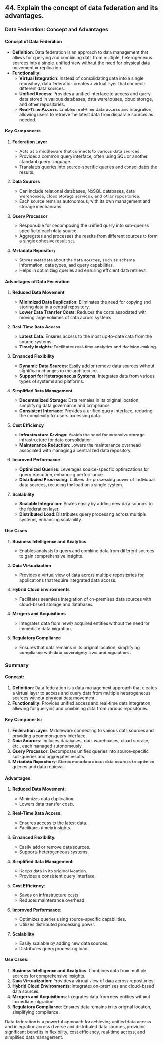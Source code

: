 ## 44. Explain the concept of data federation and its advantages.


### Data Federation: Concept and Advantages

#### Concept of Data Federation

- **Definition**: Data federation is an approach to data management that allows for querying and combining data from multiple, heterogeneous sources into a single, unified view without the need for physical data movement or replication.
- **Functionality**:
  - **Virtual Integration**: Instead of consolidating data into a single repository, data federation creates a virtual layer that connects different data sources.
  - **Unified Access**: Provides a unified interface to access and query data stored in various databases, data warehouses, cloud storage, and other repositories.
  - **Real-Time Access**: Enables real-time data access and integration, allowing users to retrieve the latest data from disparate sources as needed.

#### Key Components

1. **Federation Layer**
   - Acts as a middleware that connects to various data sources.
   - Provides a common query interface, often using SQL or another standard query language.
   - Translates queries into source-specific queries and consolidates the results.

2. **Data Sources**
   - Can include relational databases, NoSQL databases, data warehouses, cloud storage services, and other repositories.
   - Each source remains autonomous, with its own management and storage mechanisms.

3. **Query Processor**
   - Responsible for decomposing the unified query into sub-queries specific to each data source.
   - Aggregates and processes the results from different sources to form a single cohesive result set.

4. **Metadata Repository**
   - Stores metadata about the data sources, such as schema information, data types, and query capabilities.
   - Helps in optimizing queries and ensuring efficient data retrieval.

#### Advantages of Data Federation

1. **Reduced Data Movement**
   - **Minimized Data Duplication**: Eliminates the need for copying and storing data in a central repository.
   - **Lower Data Transfer Costs**: Reduces the costs associated with moving large volumes of data across systems.

2. **Real-Time Data Access**
   - **Latest Data**: Ensures access to the most up-to-date data from the source systems.
   - **Timely Insights**: Facilitates real-time analytics and decision-making.

3. **Enhanced Flexibility**
   - **Dynamic Data Sources**: Easily add or remove data sources without significant changes to the architecture.
   - **Support for Heterogeneous Systems**: Integrates data from various types of systems and platforms.

4. **Simplified Data Management**
   - **Decentralized Storage**: Data remains in its original location, simplifying data governance and compliance.
   - **Consistent Interface**: Provides a unified query interface, reducing the complexity for users accessing data.

5. **Cost Efficiency**
   - **Infrastructure Savings**: Avoids the need for extensive storage infrastructure for data consolidation.
   - **Maintenance Reduction**: Lowers the maintenance overhead associated with managing a centralized data repository.

6. **Improved Performance**
   - **Optimized Queries**: Leverages source-specific optimizations for query execution, enhancing performance.
   - **Distributed Processing**: Utilizes the processing power of individual data sources, reducing the load on a single system.

7. **Scalability**
   - **Scalable Integration**: Scales easily by adding new data sources to the federation layer.
   - **Distributed Load**: Distributes query processing across multiple systems, enhancing scalability.

#### Use Cases

1. **Business Intelligence and Analytics**
   - Enables analysts to query and combine data from different sources to gain comprehensive insights.

2. **Data Virtualization**
   - Provides a virtual view of data across multiple repositories for applications that require integrated data access.

3. **Hybrid Cloud Environments**
   - Facilitates seamless integration of on-premises data sources with cloud-based storage and databases.

4. **Mergers and Acquisitions**
   - Integrates data from newly acquired entities without the need for immediate data migration.

5. **Regulatory Compliance**
   - Ensures that data remains in its original location, simplifying compliance with data sovereignty laws and regulations.

### Summary

#### Concept:

1. **Definition**: Data federation is a data management approach that creates a virtual layer to access and query data from multiple heterogeneous sources without physical data movement.
2. **Functionality**: Provides unified access and real-time data integration, allowing for querying and combining data from various repositories.

#### Key Components:

1. **Federation Layer**: Middleware connecting to various data sources and providing a common query interface.
2. **Data Sources**: Includes databases, data warehouses, cloud storage, etc., each managed autonomously.
3. **Query Processor**: Decomposes unified queries into source-specific sub-queries and aggregates results.
4. **Metadata Repository**: Stores metadata about data sources to optimize queries and data retrieval.

#### Advantages:

1. **Reduced Data Movement**:
   - Minimizes data duplication.
   - Lowers data transfer costs.

2. **Real-Time Data Access**:
   - Ensures access to the latest data.
   - Facilitates timely insights.

3. **Enhanced Flexibility**:
   - Easily add or remove data sources.
   - Supports heterogeneous systems.

4. **Simplified Data Management**:
   - Keeps data in its original location.
   - Provides a consistent query interface.

5. **Cost Efficiency**:
   - Saves on infrastructure costs.
   - Reduces maintenance overhead.

6. **Improved Performance**:
   - Optimizes queries using source-specific capabilities.
   - Utilizes distributed processing power.

7. **Scalability**:
   - Easily scalable by adding new data sources.
   - Distributes query processing load.

#### Use Cases:

1. **Business Intelligence and Analytics**: Combines data from multiple sources for comprehensive insights.
2. **Data Virtualization**: Provides a virtual view of data across repositories.
3. **Hybrid Cloud Environments**: Integrates on-premises and cloud-based data sources.
4. **Mergers and Acquisitions**: Integrates data from new entities without immediate migration.
5. **Regulatory Compliance**: Ensures data remains in its original location, simplifying compliance.

Data federation is a powerful approach for achieving unified data access and integration across diverse and distributed data sources, providing significant benefits in flexibility, cost efficiency, real-time access, and simplified data management.